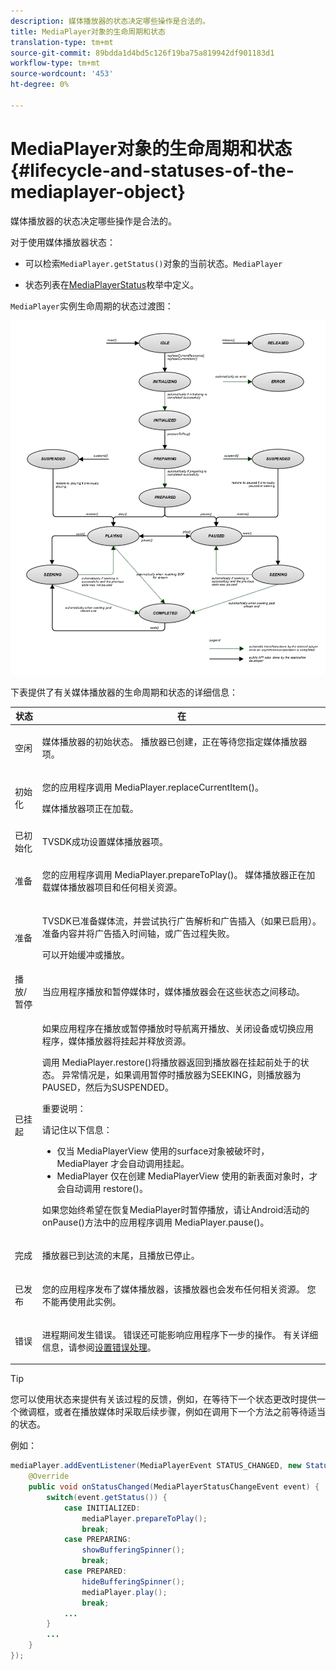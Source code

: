 ```yaml
---
description: 媒体播放器的状态决定哪些操作是合法的。
title: MediaPlayer对象的生命周期和状态
translation-type: tm+mt
source-git-commit: 89bdda1d4bd5c126f19ba75a819942df901183d1
workflow-type: tm+mt
source-wordcount: '453'
ht-degree: 0%

---
```



# MediaPlayer对象的生命周期和状态{#lifecycle-and-statuses-of-the-mediaplayer-object}

媒体播放器的状态决定哪些操作是合法的。

对于使用媒体播放器状态：

* 可以检索`MediaPlayer.getStatus()`对象的当前状态。`MediaPlayer`

* 状态列表在[MediaPlayerStatus](https://help.adobe.com/en_US/primetime/api/psdk/javadoc_2.5/com/adobe/mediacore/MediaPlayerStatus.html)枚举中定义。

`MediaPlayer`实例生命周期的状态过渡图：

<!--<a id="fig_A6425F24C7734DC681D992859D2A6743"></a>-->

![](assets/media_player_statuses.png)

下表提供了有关媒体播放器的生命周期和状态的详细信息：

<table id="table_82757A0043EB4AACA474E6B30326A6B7"> 
 <thead> 
  <tr> 
   <th colname="col1" class="entry"> 状态 </th> 
   <th colname="col2" class="entry"> 在 </th> 
  </tr> 
 </thead>
 <tbody> 
  <tr> 
   <td colname="col1"> 空闲 </td> 
   <td colname="col2"> <p>媒体播放器的初始状态。 播放器已创建，正在等待您指定媒体播放器项。 </p> </td> 
  </tr> 
  <tr> 
   <td colname="col1"> 初始化 </td> 
   <td colname="col2"> <p>您的应用程序调用<span class="codeph"> MediaPlayer.replaceCurrentItem()</span>。 </p> <p>媒体播放器项正在加载。 </p> </td> 
  </tr> 
  <tr> 
   <td colname="col1"> 已初始化 </td> 
   <td colname="col2"> <p>TVSDK成功设置媒体播放器项。 </p> </td> 
  </tr> 
  <tr> 
   <td colname="col1"> 准备 </td> 
   <td colname="col2"> <p>您的应用程序调用<span class="codeph"> MediaPlayer.prepareToPlay()</span>。 媒体播放器正在加载媒体播放器项目和任何相关资源。 </p> </td> 
  </tr> 
  <tr> 
   <td colname="col1"> 准备 </td> 
   <td colname="col2"> <p>TVSDK已准备媒体流，并尝试执行广告解析和广告插入（如果已启用）。 准备内容并将广告插入时间轴，或广告过程失败。 </p> <p>可以开始缓冲或播放。 </p> </td> 
  </tr> 
  <tr> 
   <td colname="col1"> 播放/暂停 </td> 
   <td colname="col2"> <p>当应用程序播放和暂停媒体时，媒体播放器会在这些状态之间移动。 </p> </td> 
  </tr> 
  <tr> 
   <td colname="col1"> 已挂起 </td> 
   <td colname="col2"> <p>如果应用程序在播放或暂停播放时导航离开播放、关闭设备或切换应用程序，媒体播放器将挂起并释放资源。 </p> <p>调用<span class="codeph"> MediaPlayer.restore()</span>将播放器返回到播放器在挂起前处于的状态。 异常情况是，如果调用暂停时播放器为SEEKING，则播放器为PAUSED，然后为SUSPENDED。 </p> <p>重要说明：  <p>请记住以下信息： 
      <ul id="ul_1B21668994D1474AAA0BE839E0D69B00"> 
       <li id="li_08459A3AB03C45588D73FA162C27A56C">仅当<span class="codeph"> MediaPlayerView </span>使用的surface对象被破坏时，<span class="codeph"> MediaPlayer </span>才会自动调用<span class="codeph">挂起</span>。 </li> 
       <li id="li_B9926AA2E7B9441490F37D24AE2678A1"><span class="codeph"> MediaPlayer </span>仅在创建<span class="codeph"> MediaPlayerView </span>使用的新表面对象时，才会自动调用<span class="codeph"> restore()</span>。 </li> 
      </ul> </p> </p> <p>如果您始终希望在恢复MediaPlayer时暂停播放，请让Android活动的<span class="codeph"> onPause()</span>方法中的应用程序调用<span class="codeph"> MediaPlayer.pause()</span>。 </p> </td> 
  </tr> 
  <tr> 
   <td colname="col1"> 完成 </td> 
   <td colname="col2"> <p>播放器已到达流的末尾，且播放已停止。 </p> </td> 
  </tr> 
  <tr> 
   <td colname="col1"> 已发布 </td> 
   <td colname="col2"> <p>您的应用程序发布了媒体播放器，该播放器也会发布任何相关资源。 您不能再使用此实例。 </p> </td> 
  </tr> 
  <tr> 
   <td colname="col1"> 错误 </td> 
   <td colname="col2"> <p>进程期间发生错误。 错误还可能影响应用程序下一步的操作。 有关详细信息，请参阅<a href="../../../tvsdk-3x-android-prog/android-3x-content-playback-options-android2/android-3x-error-handling-set-up.md" format="dita" scope="local">设置错误处理</a>。 </p> </td> 
  </tr> 
 </tbody> 
</table>

>[!TIP]
>
>您可以使用状态来提供有关该过程的反馈，例如，在等待下一个状态更改时提供一个微调框，或者在播放媒体时采取后续步骤，例如在调用下一个方法之前等待适当的状态。

例如：

```java
mediaPlayer.addEventListener(MediaPlayerEvent STATUS_CHANGED, new StatusChangeEventListener() { 
    @Override  
    public void onStatusChanged(MediaPlayerStatusChangeEvent event) { 
        switch(event.getStatus()) { 
            case INITIALIZED: 
                mediaPlayer.prepareToPlay(); 
                break; 
            case PREPARING: 
                showBufferingSpinner(); 
                break; 
            case PREPARED: 
                hideBufferingSpinner(); 
                mediaPlayer.play(); 
                break; 
            ...                
        } 
        ... 
    } 
}); 
```
